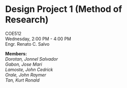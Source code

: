 # Design Project 1 (Method of Research)
COE512\
Wednesday, 2:00 PM - 4:00 PM\
Engr. Renato C. Salvo

**Members:**\
  *Dorotan, Jonnel Salvador*\
  *Gabon, Jose Mari*\
  *Lamoste, John Cedrick*\
  *Orale, John Raymer*\
  *Tan, Kurt Ronald*
